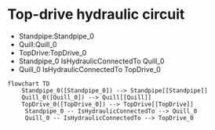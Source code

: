 # Top-drive hydraulic circuit
- Standpipe:Standpipe_0
- Quill:Quill_0
- TopDrive:TopDrive_0
- Standpipe_0 IsHydraulicConnectedTo Quill_0
- Quill_0 IsHydraulicConnectedTo TopDrive_0
```mermaid
flowchart TD
	Standpipe_0([Standpipe_0]) --> Standpipe[[Standpipe]]
	Quill_0([Quill_0]) --> Quill[[Quill]]
	TopDrive_0([TopDrive_0]) --> TopDrive[[TopDrive]]
	 Standpipe_0 -- IsHydraulicConnectedTo --> Quill_0 
	 Quill_0 -- IsHydraulicConnectedTo --> TopDrive_0 
```
